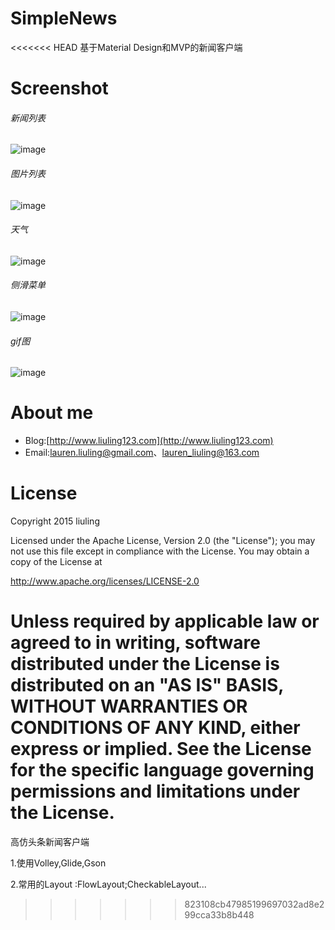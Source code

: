 # SimpleNews
<<<<<<< HEAD
基于Material Design和MVP的新闻客户端

# Screenshot
###### 新闻列表
![image](https://raw.githubusercontent.com/liuling07/SimpleNews/master/screenshot/news.png)  

###### 图片列表
![image](https://raw.githubusercontent.com/liuling07/SimpleNews/master/screenshot/images.jpg)  

###### 天气
![image](https://raw.githubusercontent.com/liuling07/SimpleNews/master/screenshot/weather.jpg)  

###### 侧滑菜单
![image](https://raw.githubusercontent.com/liuling07/SimpleNews/master/screenshot/drawer.png)  

###### gif图
![image](https://raw.githubusercontent.com/liuling07/SimpleNews/master/screenshot/example.gif)

# About me
* Blog:[http://www.liuling123.com](http://www.liuling123.com)
* Email:[lauren.liuling@gmail.com](mailto:lauren.liuling@gmail.com)、[lauren_liuling@163.com](mailto:lauren_liuling@163.com)

# License
Copyright 2015 liuling

Licensed under the Apache License, Version 2.0 (the "License");
you may not use this file except in compliance with the License.
You may obtain a copy of the License at

   http://www.apache.org/licenses/LICENSE-2.0

Unless required by applicable law or agreed to in writing, software
distributed under the License is distributed on an "AS IS" BASIS,
WITHOUT WARRANTIES OR CONDITIONS OF ANY KIND, either express or implied.
See the License for the specific language governing permissions and
limitations under the License.
=======
高仿头条新闻客户端

1.使用Volley,Glide,Gson

2.常用的Layout :FlowLayout;CheckableLayout...

>>>>>>> 823108cb47985199697032ad8e299cca33b8b448
